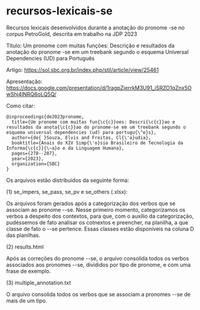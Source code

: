 # recursos-lexicais-se
Recursos lexicais desenvolvidos durante a anotação do pronome -se no corpus PetroGold, descrita em trabalho na JDP 2023

Título: Um pronome com muitas funções: Descrição e resultados da anotação do pronome -se em um treebank segundo o esquema Universal Dependencies (UD) para Português

Artigo: https://sol.sbc.org.br/index.php/stil/article/view/25461

Apresentação: https://docs.google.com/presentation/d/1ragpZjerrkM3U91_iSRZO1qZnx5OwShj4lNRQ6oLQ5Q/

Como citar:

```
@inproceedings{de2023pronome,
  title={Um pronome com muitas fun{\c{c}}oes: Descri{\c{c}}ao e resultados da anota{\c{c}}ao do pronome-se em um treebank segundo o esquema universal dependencies (ud) para portugu{\^e}s},
  author={de{ }Souza, Elvis and Freitas, Cl{\'a}udia},
  booktitle={Anais do XIV Simp{\'o}sio Brasileiro de Tecnologia da Informa{\c{c}}{\~a}o e da Linguagem Humana},
  pages={278--287},
  year={2023},
  organization={SBC}
}
```

Os arquivos estão distribuidos da seguinte forma:

(1) se_impers, se_pass, se_pv e se_others (.xlsx):

Os arquivos foram gerados após a categorização dos verbos que se associam ao pronome --se. Nesse primeiro momento, categorizamos os verbos a despeito dos contextos, para que, com o auxílio da categorização, pudéssemos de fato analisar os cotnextos e preencher, na planilha, a que classe de fato o --se pertence. Essas classes estão disponíveis na coluna D das planilhas.

(2) results.html

Após as correções do pronome --se, o arquivo consolida todos os verbos associados aos pronomes --se, divididos por tipo de pronome, e com uma frase de exemplo.

(3) multiple_annotation.txt

O arquivo consolida todos os verbos que se associam a pronomes --se de mais de um tipo.
